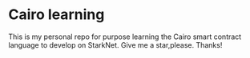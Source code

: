 # Cairo learning

This is my personal repo for purpose learning the Cairo smart contract language to develop on StarkNet. Give me a star,please. Thanks!
